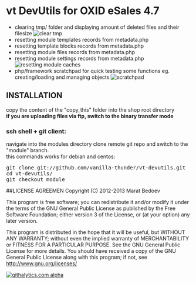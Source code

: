 # vt DevUtils for OXID eSales 4.7
* clearing tmp/ folder and displaying amount of deleted files and their filesize
![clear tmp](https://raw.github.com/vanilla-thunder/vt-devutils/screenshots/screenshot1.jpg)
* resetting module templates records from metadata.php
* resetting template blocks records from metadata.php
* resetting module files records from metadata.php
* resetting module settings records from metadata.php
![resetting module caches](https://raw.github.com/vanilla-thunder/vt-devutils/screenshots/screenshot2.jpg)
* php/framework scratchpad for quick testing some functions eg. creating/loading and managing objects
![scratchpad](https://raw.github.com/vanilla-thunder/vt-devutils/screenshots/screenshot3.jpg)


## INSTALLATION
copy the content of the "copy_this" folder into the shop root directory  
**if you are uploading files via ftp, switch to the binary transfer mode**  
### ssh shell + git client:
navigate into the modules directory
clone remote git repo and switch to the "module" branch.  
this commands works for debian and centos:
<pre>
git clone git://github.com/vanilla-thunder/vt-devutils.git
cd vt-devutils/
git checkout module
</pre>


##LICENSE AGREEMEN
Copyright (C) 2012-2013  Marat Bedoev

This program is free software;
you can redistribute it and/or modify it under the terms of the GNU General Public License as published by the Free Software Foundation;
either version 3 of the License, or (at your option) any later version.

This program is distributed in the hope that it will be useful, but WITHOUT ANY WARRANTY;
without even the implied warranty of MERCHANTABILITY or FITNESS FOR A PARTICULAR PURPOSE. See the GNU General Public License for more details.
You should have received a copy of the GNU General Public License along with this program; if not, see <http://www.gnu.org/licenses/>

[![githalytics.com alpha](https://cruel-carlota.pagodabox.com/5cb0804cef1875e9cbdbed8e2397e4dc "githalytics.com")](http://githalytics.com/vanilla-thunder/vt-devutils)
<img src="https://ma-be.info/piwik/piwik.php?idsite=2&amp;rec=1&mp;action_name=vt_devutils" style="border:0" alt="" />

